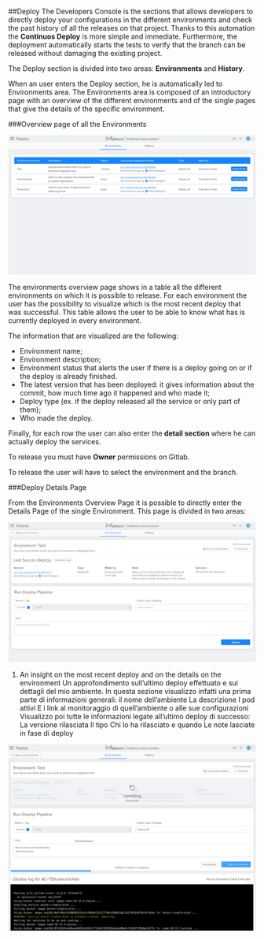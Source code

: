 ##Deploy
The Developers Console is the sections that allows developers to directly deploy your configurations in the different environments and check the past history of all the releases on that project.
Thanks to this automation the **Continuos Deploy** is more simple and immediate.
Furthermore, the deployment automatically starts the tests to verify that the branch can be released without damaging the existing project.

The Deploy section is divided into two areas: **Environments** and **History**.

When an user enters the Deploy section, he is automatically led to Environments area.
The Environments area is composed of an introductory page with an overview of the different environments and of the single pages that give the details of the specific environment.

###Overview page of all the Environments

![environments overview](img/environments-overview-page.png)

The environments overview page shows in a table all the different environments on which it is possible to release. For each environment the user has the possibility to visualize which is the most recent deploy that was successful. This table allows the user to be able to know what has is currently deployed in every environment.

The information that are visualized are the following:
* Environment name;
* Environment description;
* Environment status that alerts the user if there is a deploy going on or if the deploy is already finished.
* The latest version that has been deployed: it gives information about the commit, how much time ago it happened and who made it;
* Deploy type (ex. if the deploy released all the service or only part of them);
* Who made the deploy.

Finally, for each row the user can also enter the **detail section** where he can actually deploy the services.

To release you must have **Owner** permissions on Gitlab.

To release the user will have to select the environment and the branch.

###Deploy Details Page

From the Environments Overview Page it is possible to directly enter the Details Page of the single Environment.
This page is divided in two areas:

![deploy details](img/environments-deploy-detail.png)

1. An insight on the most recent deploy and on the details on the environment
Un approfondimento sull’ultimo deploy effettuato e sui dettagli del mio ambiente.
In questa sezione visualizzo infatti una prima parte di informazioni generali:
il nome dell’ambiente
La descrizione
I pod attivi
E i link al monitoraggio di quell’ambiente o alle sue configurazioni
Visualizzo poi tutte le informazioni legate all’ultimo deploy di successo:
La versione rilasciata
Il tipo
Chi lo ha rilasciato e quando
Le note lasciate in fase di deploy


![deploy](img/deploy.PNG)
